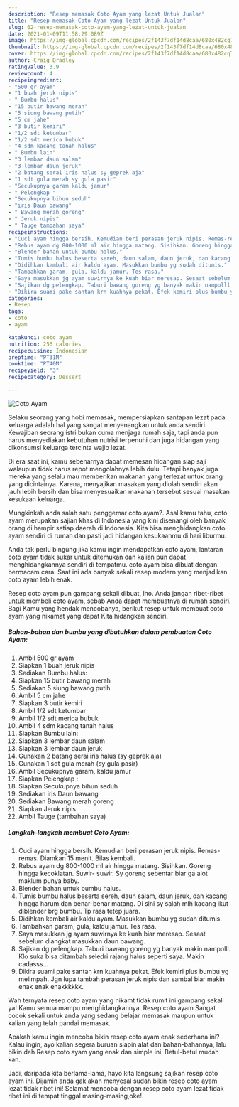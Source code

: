 ```yaml
---
description: "Resep memasak Coto Ayam yang lezat Untuk Jualan"
title: "Resep memasak Coto Ayam yang lezat Untuk Jualan"
slug: 62-resep-memasak-coto-ayam-yang-lezat-untuk-jualan
date: 2021-01-09T11:58:29.089Z
image: https://img-global.cpcdn.com/recipes/2f143f7df14d8caa/680x482cq70/coto-ayam-foto-resep-utama.jpg
thumbnail: https://img-global.cpcdn.com/recipes/2f143f7df14d8caa/680x482cq70/coto-ayam-foto-resep-utama.jpg
cover: https://img-global.cpcdn.com/recipes/2f143f7df14d8caa/680x482cq70/coto-ayam-foto-resep-utama.jpg
author: Craig Bradley
ratingvalue: 3.9
reviewcount: 4
recipeingredient:
- "500 gr ayam"
- "1 buah jeruk nipis"
- " Bumbu halus"
- "15 butir bawang merah"
- "5 siung bawang putih"
- "5 cm jahe"
- "3 butir kemiri"
- "1/2 sdt ketumbar"
- "1/2 sdt merica bubuk"
- "4 sdm kacang tanah halus"
- " Bumbu lain"
- "3 lembar daun salam"
- "3 lembar daun jeruk"
- "2 batang serai iris halus sy geprek aja"
- "1 sdt gula merah sy gula pasir"
- "Secukupnya garam kaldu jamur"
- " Pelengkap "
- "Secukupnya bihun seduh"
- "iris Daun bawang"
- " Bawang merah goreng"
- " Jeruk nipis"
- " Tauge tambahan saya"
recipeinstructions:
- "Cuci ayam hingga bersih. Kemudian beri perasan jeruk nipis. Remas-remas. Diamkan 15 menit. Bilas kembali."
- "Rebus ayam dg 800-1000 ml air hingga matang. Sisihkan. Goreng hingga kecoklatan. Suwir- suwir. Sy goreng sebentar biar ga alot maklum punya baby."
- "Blender bahan untuk bumbu halus."
- "Tumis bumbu halus beserta sereh, daun salam, daun jeruk, dan kacang hingga harum dan benar-benar matang. Di sini sy salah mlh kacang ikut diblender brg bumbu. Tp rasa tetep juara."
- "Didihkan kembali air kaldu ayam. Masukkan bumbu yg sudah ditumis."
- "Tambahkan garam, gula, kaldu jamur. Tes rasa."
- "Saya masukkan jg ayam suwirnya ke kuah biar meresap. Sesaat sebelum diangkat masukkan daun bawang."
- "Sajikan dg pelengkap. Taburi bawang goreng yg banyak makin nampolll. Klo suka bisa ditambah seledri rajang halus seperti saya. Makin cadasss..."
- "Dikira suami pake santan krn kuahnya pekat. Efek kemiri plus bumbu yg melimpah. Jgn lupa tambah perasan jeruk nipis dan sambal biar makin enak enak enakkkkkk."
categories:
- Resep
tags:
- coto
- ayam

katakunci: coto ayam 
nutrition: 256 calories
recipecuisine: Indonesian
preptime: "PT31M"
cooktime: "PT40M"
recipeyield: "3"
recipecategory: Dessert

---
```



![Coto Ayam](https://img-global.cpcdn.com/recipes/2f143f7df14d8caa/680x482cq70/coto-ayam-foto-resep-utama.jpg)

Selaku seorang yang hobi memasak, mempersiapkan santapan lezat pada keluarga adalah hal yang sangat menyenangkan untuk anda sendiri. Kewajiban seorang istri bukan cuma menjaga rumah saja, tapi anda pun harus menyediakan kebutuhan nutrisi terpenuhi dan juga hidangan yang dikonsumsi keluarga tercinta wajib lezat.

Di era  saat ini, kamu sebenarnya dapat memesan hidangan siap saji walaupun tidak harus repot mengolahnya lebih dulu. Tetapi banyak juga mereka yang selalu mau memberikan makanan yang terlezat untuk orang yang dicintainya. Karena, menyajikan masakan yang diolah sendiri akan jauh lebih bersih dan bisa menyesuaikan makanan tersebut sesuai masakan kesukaan keluarga. 



Mungkinkah anda salah satu penggemar coto ayam?. Asal kamu tahu, coto ayam merupakan sajian khas di Indonesia yang kini disenangi oleh banyak orang di hampir setiap daerah di Indonesia. Kita bisa menghidangkan coto ayam sendiri di rumah dan pasti jadi hidangan kesukaanmu di hari liburmu.

Anda tak perlu bingung jika kamu ingin mendapatkan coto ayam, lantaran coto ayam tidak sukar untuk ditemukan dan kalian pun dapat menghidangkannya sendiri di tempatmu. coto ayam bisa dibuat dengan bermacam cara. Saat ini ada banyak sekali resep modern yang menjadikan coto ayam lebih enak.

Resep coto ayam pun gampang sekali dibuat, lho. Anda jangan ribet-ribet untuk membeli coto ayam, sebab Anda dapat membuatnya di rumah sendiri. Bagi Kamu yang hendak mencobanya, berikut resep untuk membuat coto ayam yang nikamat yang dapat Kita hidangkan sendiri.

<!--inarticleads1-->

##### Bahan-bahan dan bumbu yang dibutuhkan dalam pembuatan Coto Ayam:

1. Ambil 500 gr ayam
1. Siapkan 1 buah jeruk nipis
1. Sediakan  Bumbu halus:
1. Siapkan 15 butir bawang merah
1. Sediakan 5 siung bawang putih
1. Ambil 5 cm jahe
1. Siapkan 3 butir kemiri
1. Ambil 1/2 sdt ketumbar
1. Ambil 1/2 sdt merica bubuk
1. Ambil 4 sdm kacang tanah halus
1. Siapkan  Bumbu lain:
1. Siapkan 3 lembar daun salam
1. Siapkan 3 lembar daun jeruk
1. Gunakan 2 batang serai iris halus (sy geprek aja)
1. Gunakan 1 sdt gula merah (sy gula pasir)
1. Ambil Secukupnya garam, kaldu jamur
1. Siapkan  Pelengkap :
1. Siapkan Secukupnya bihun seduh
1. Sediakan iris Daun bawang
1. Sediakan  Bawang merah goreng
1. Siapkan  Jeruk nipis
1. Ambil  Tauge (tambahan saya)




<!--inarticleads2-->

##### Langkah-langkah membuat Coto Ayam:

1. Cuci ayam hingga bersih. Kemudian beri perasan jeruk nipis. Remas-remas. Diamkan 15 menit. Bilas kembali.
1. Rebus ayam dg 800-1000 ml air hingga matang. Sisihkan. Goreng hingga kecoklatan. Suwir- suwir. Sy goreng sebentar biar ga alot maklum punya baby.
1. Blender bahan untuk bumbu halus.
1. Tumis bumbu halus beserta sereh, daun salam, daun jeruk, dan kacang hingga harum dan benar-benar matang. Di sini sy salah mlh kacang ikut diblender brg bumbu. Tp rasa tetep juara.
1. Didihkan kembali air kaldu ayam. Masukkan bumbu yg sudah ditumis.
1. Tambahkan garam, gula, kaldu jamur. Tes rasa.
1. Saya masukkan jg ayam suwirnya ke kuah biar meresap. Sesaat sebelum diangkat masukkan daun bawang.
1. Sajikan dg pelengkap. Taburi bawang goreng yg banyak makin nampolll. Klo suka bisa ditambah seledri rajang halus seperti saya. Makin cadasss...
1. Dikira suami pake santan krn kuahnya pekat. Efek kemiri plus bumbu yg melimpah. Jgn lupa tambah perasan jeruk nipis dan sambal biar makin enak enak enakkkkkk.




Wah ternyata resep coto ayam yang nikamt tidak rumit ini gampang sekali ya! Kamu semua mampu menghidangkannya. Resep coto ayam Sangat cocok sekali untuk anda yang sedang belajar memasak maupun untuk kalian yang telah pandai memasak.

Apakah kamu ingin mencoba bikin resep coto ayam enak sederhana ini? Kalau ingin, ayo kalian segera buruan siapin alat dan bahan-bahannya, lalu bikin deh Resep coto ayam yang enak dan simple ini. Betul-betul mudah kan. 

Jadi, daripada kita berlama-lama, hayo kita langsung sajikan resep coto ayam ini. Dijamin anda gak akan menyesal sudah bikin resep coto ayam lezat tidak ribet ini! Selamat mencoba dengan resep coto ayam lezat tidak ribet ini di tempat tinggal masing-masing,oke!.

